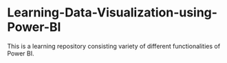 # Learning-Data-Visualization-using-Power-BI
This is a learning repository consisting variety of different functionalities of Power BI.
